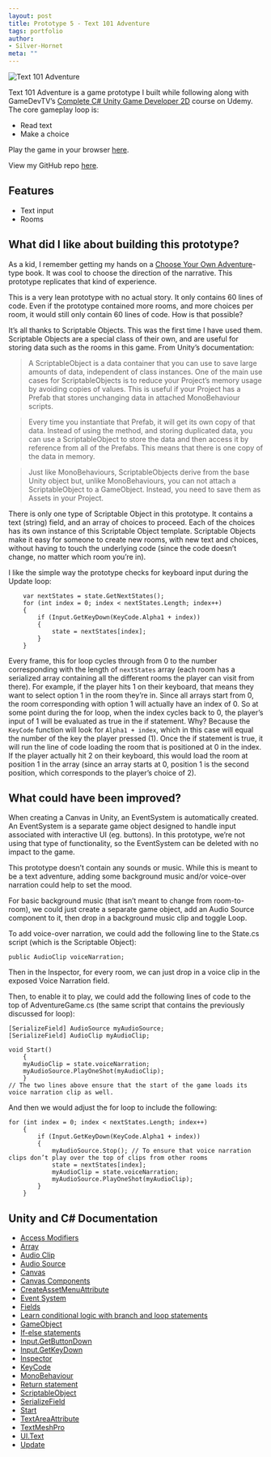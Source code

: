 ```yaml
---
layout: post
title: Prototype 5 - Text 101 Adventure
tags: portfolio
author:
- Silver-Hornet
meta: ""
---
```


![Text 101 Adventure]({{site.url}}/text-101-adventure.gif)

Text 101 Adventure is a game prototype I built while following along with GameDevTV’s [Complete C# Unity Game Developer 2D](https://www.udemy.com/course/unitycourse/) course on Udemy. The core gameplay loop is:

- Read text
- Make a choice

Play the game in your browser [here](https://play.unity.com/mg/other/gamedevtv-s-text101-adventure-game).

View my GitHub repo [here](https://github.com/silver-hornet/gamedevtv-text101).

## Features
- Text input
- Rooms

## What did I like about building this prototype?
As a kid, I remember getting my hands on a [Choose Your Own Adventure](https://en.wikipedia.org/wiki/Choose_Your_Own_Adventure)-type book. It was cool to choose the direction of the narrative. This prototype replicates that kind of experience.

This is a very lean prototype with no actual story. It only contains 60 lines of code. Even if the prototype contained more rooms, and more choices per room, it would still only contain 60 lines of code. How is that possible?

It’s all thanks to Scriptable Objects. This was the first time I have used them. Scriptable Objects are a special class of their own, and are useful for storing data such as the rooms in this game. From Unity’s documentation:

> A ScriptableObject is a data container that you can use to save large amounts of data, independent of class instances. One of the main use cases for ScriptableObjects is to reduce your Project’s memory usage by avoiding copies of values. This is useful if your Project has a Prefab that stores unchanging data in attached MonoBehaviour scripts.

> Every time you instantiate that Prefab, it will get its own copy of that data. Instead of using the method, and storing duplicated data, you can use a ScriptableObject to store the data and then access it by reference from all of the Prefabs. This means that there is one copy of the data in memory.

> Just like MonoBehaviours, ScriptableObjects derive from the base Unity object but, unlike MonoBehaviours, you can not attach a ScriptableObject to a GameObject. Instead, you need to save them as Assets in your Project. 

There is only one type of Scriptable Object in this prototype. It contains a text (string) field, and an array of choices to proceed. Each of the choices has its own instance of this Scriptable Object template. Scriptable Objects make it easy for someone to create new rooms, with new text and choices, without having to touch the underlying code (since the code doesn’t change, no matter which room you’re in).

I like the simple way the prototype checks for keyboard input during the Update loop:

        var nextStates = state.GetNextStates();
        for (int index = 0; index < nextStates.Length; index++)
        {
            if (Input.GetKeyDown(KeyCode.Alpha1 + index))
            {
                state = nextStates[index];
            }
        }

Every frame, this for loop cycles through from 0 to the number corresponding with the length of `nextStates` array (each room has a serialized array containing all the different rooms the player can visit from there). For example, if the player hits 1 on their keyboard, that means they want to select option 1 in the room they’re in. Since all arrays start from 0, the room corresponding with option 1 will actually have an index of 0. So at some point during the for loop, when the index cycles back to 0, the player’s input of 1 will be evaluated as true in the if statement. Why? Because the `KeyCode` function will look for `Alpha1 + index`, which in this case will equal the number of the key the player pressed (1). Once the if statement is true, it will run the line of code loading the room that is positioned at 0 in the index. If the player actually hit 2 on their keyboard, this would load the room at position 1 in the array (since an array starts at 0, position 1 is the second position, which corresponds to the player’s choice of 2).

## What could have been improved?
When creating a Canvas in Unity, an EventSystem is automatically created. An EventSystem is a separate game object  designed to handle input associated with interactive UI (eg. buttons). In this prototype, we’re not using that type of functionality, so the EventSystem can be deleted with no impact to the game.

This prototype doesn’t contain any sounds or music. While this is meant to be a text adventure, adding some background music and/or voice-over narration could help to set the mood.

For basic background music (that isn’t meant to change from room-to-room), we could just create a separate game object, add an Audio Source component to it, then drop in a background music clip and toggle Loop.

To add voice-over narration, we could add the following line to the State.cs script (which is the Scriptable Object):

	public AudioClip voiceNarration;

Then in the Inspector, for every room, we can just drop in a voice clip in the exposed Voice Narration field.

Then, to enable it to play, we could add the following lines of code to the top of AdventureGame.cs (the same script that contains the previously discussed for loop):

	[SerializeField] AudioSource myAudioSource;
    [SerializeField] AudioClip myAudioClip;

	void Start()
    	{
        myAudioClip = state.voiceNarration;
        myAudioSource.PlayOneShot(myAudioClip);
    	}
	// The two lines above ensure that the start of the game loads its voice narration clip as well.

And then we would adjust the for loop to include the following:

	for (int index = 0; index < nextStates.Length; index++)
        {
            if (Input.GetKeyDown(KeyCode.Alpha1 + index))
            {
                myAudioSource.Stop(); // To ensure that voice narration clips don’t play over the top of clips from other rooms
                state = nextStates[index];
                myAudioClip = state.voiceNarration;
                myAudioSource.PlayOneShot(myAudioClip);
            }
        }

## Unity and C# Documentation
- [Access Modifiers](https://docs.microsoft.com/en-us/dotnet/csharp/programming-guide/classes-and-structs/access-modifiers)
- [Array](https://docs.unity3d.com/2018.4/Documentation/ScriptReference/Array.html)
- [Audio Clip](https://docs.unity3d.com/2018.4/Documentation/Manual/class-AudioClip.html)
- [Audio Source](https://docs.unity3d.com/2018.4/Documentation/Manual/class-AudioSource.html)
- [Canvas](https://docs.unity3d.com/Packages/com.unity.ugui@1.0/manual/UICanvas.html)
- [Canvas Components](https://docs.unity3d.com/Packages/com.unity.ugui@1.0/manual/comp-CanvasComponents.html)
- [CreateAssetMenuAttribute](https://docs.unity3d.com/ScriptReference/CreateAssetMenuAttribute.html)
- [Event System](https://docs.unity3d.com/2018.4/Documentation/Manual/EventSystem.html)
- [Fields](https://docs.microsoft.com/en-us/dotnet/csharp/programming-guide/classes-and-structs/fields)
- [Learn conditional logic with branch and loop statements](https://docs.microsoft.com/en-us/dotnet/csharp/tour-of-csharp/tutorials/branches-and-loops-local)
- [GameObject](https://docs.unity3d.com/2018.4/Documentation/ScriptReference/GameObject.html)
- [If-else statements](https://docs.microsoft.com/en-us/dotnet/csharp/language-reference/keywords/if-else)
- [Input.GetButtonDown](https://docs.unity3d.com/2018.4/Documentation/ScriptReference/Input.GetButtonDown.html)
- [Input.GetKeyDown](https://docs.unity3d.com/2018.4/Documentation/ScriptReference/Input.GetKeyDown.html)
- [Inspector](https://docs.unity3d.com/2018.4/Documentation/Manual/UsingTheInspector.html)
- [KeyCode](https://docs.unity3d.com/2018.4/Documentation/ScriptReference/KeyCode.html)
-  [MonoBehaviour](https://docs.unity3d.com/Manual/class-MonoBehaviour.html)
- [Return statement](https://en.wikipedia.org/wiki/Return_statement)
- [ScriptableObject](https://docs.unity3d.com/2018.4/Documentation/Manual/class-ScriptableObject.html)
- [SerializeField](https://docs.unity3d.com/2018.4/Documentation/ScriptReference/SerializeField.html)
- [Start](https://docs.unity3d.com/2018.4/Documentation/ScriptReference/MonoBehaviour.Start.html)
- [TextAreaAttribute](https://docs.unity3d.com/2018.4/Documentation/ScriptReference/TextAreaAttribute.html)
- [TextMeshPro](https://docs.unity3d.com/2018.4/Documentation/Manual/com.unity.textmeshpro.html)
- [UI.Text](https://docs.unity3d.com/2018.4/Documentation/ScriptReference/UI.Text.html)
- [Update](https://docs.unity3d.com/2018.4/Documentation/ScriptReference/Experimental.PlayerLoop.Update.html)